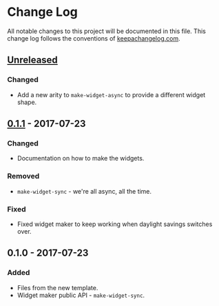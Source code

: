 # Change Log
All notable changes to this project will be documented in this file. This change log follows the conventions of [keepachangelog.com](http://keepachangelog.com/).

## [Unreleased]
### Changed
- Add a new arity to `make-widget-async` to provide a different widget shape.

## [0.1.1] - 2017-07-23
### Changed
- Documentation on how to make the widgets.

### Removed
- `make-widget-sync` - we're all async, all the time.

### Fixed
- Fixed widget maker to keep working when daylight savings switches over.

## 0.1.0 - 2017-07-23
### Added
- Files from the new template.
- Widget maker public API - `make-widget-sync`.

[Unreleased]: https://github.com/your-name/pedestal-web-test/compare/0.1.1...HEAD
[0.1.1]: https://github.com/your-name/pedestal-web-test/compare/0.1.0...0.1.1
